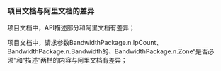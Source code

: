 ### 项目文档与阿里文档的差异

项目文档中，API描述部分和阿里文档有差异；

项目文档中，请求参数BandwidthPackage.n.IpCount、BandwidthPackage.n.Bandwidth的、BandwidthPackage.n.Zone“是否必须”和“描述”两栏的内容与阿里文档有差异；
